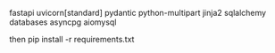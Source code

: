 fastapi
uvicorn[standard]
pydantic
python-multipart
jinja2
sqlalchemy
databases
asyncpg
aiomysql

then
pip install -r requirements.txt
